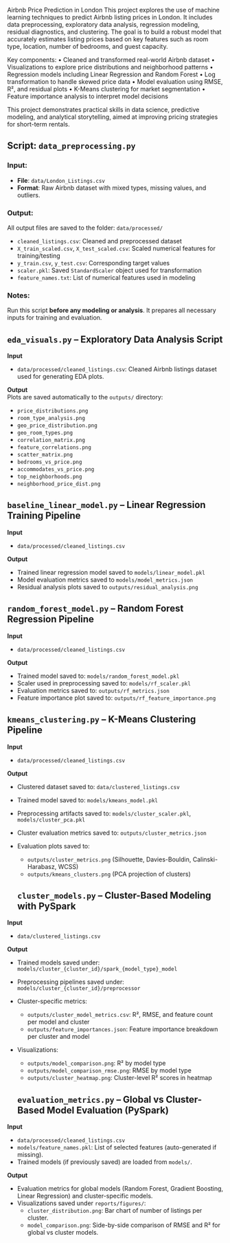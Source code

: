 Airbnb Price Prediction in London
This project explores the use of machine learning techniques to predict Airbnb listing prices in London. It includes data preprocessing, exploratory data analysis, regression modeling, residual diagnostics, and clustering. The goal is to build a robust model that accurately estimates listing prices based on key features such as room type, location, number of bedrooms, and guest capacity.

Key components:
	•	Cleaned and transformed real-world Airbnb dataset
	•	Visualizations to explore price distributions and neighborhood patterns
	•	Regression models including Linear Regression and Random Forest
	•	Log transformation to handle skewed price data
	•	Model evaluation using RMSE, R², and residual plots
	•	K-Means clustering for market segmentation
	•	Feature importance analysis to interpret model decisions

This project demonstrates practical skills in data science, predictive modeling, and analytical storytelling, aimed at improving pricing strategies for short-term rentals.

## Script: `data_preprocessing.py`

### Input:
- **File**: `data/London_Listings.csv`  
- **Format**: Raw Airbnb dataset with mixed types, missing values, and outliers.

### Output:
All output files are saved to the folder: `data/processed/`

- `cleaned_listings.csv`: Cleaned and preprocessed dataset  
- `X_train_scaled.csv`, `X_test_scaled.csv`: Scaled numerical features for training/testing  
- `y_train.csv`, `y_test.csv`: Corresponding target values  
- `scaler.pkl`: Saved `StandardScaler` object used for transformation  
- `feature_names.txt`: List of numerical features used in modeling

### Notes:
Run this script **before any modeling or analysis**. It prepares all necessary inputs for training and evaluation.


## `eda_visuals.py` – Exploratory Data Analysis Script

**Input**  
- `data/processed/cleaned_listings.csv`: Cleaned Airbnb listings dataset used for generating EDA plots.

**Output**  
Plots are saved automatically to the `outputs/` directory:
- `price_distributions.png`
- `room_type_analysis.png`
- `geo_price_distribution.png`
- `geo_room_types.png`
- `correlation_matrix.png`
- `feature_correlations.png`
- `scatter_matrix.png`
- `bedrooms_vs_price.png`
- `accommodates_vs_price.png`
- `top_neighborhoods.png`
- `neighborhood_price_dist.png`


## `baseline_linear_model.py` – Linear Regression Training Pipeline

**Input**  
- `data/processed/cleaned_listings.csv`

**Output**  
- Trained linear regression model saved to `models/linear_model.pkl`
- Model evaluation metrics saved to `models/model_metrics.json`
- Residual analysis plots saved to `outputs/residual_analysis.png`

## `random_forest_model.py` – Random Forest Regression Pipeline

**Input**  
- `data/processed/cleaned_listings.csv` 

**Output**  
- Trained model saved to: `models/random_forest_model.pkl`
- Scaler used in preprocessing saved to: `models/rf_scaler.pkl`
- Evaluation metrics saved to: `outputs/rf_metrics.json`
- Feature importance plot saved to: `outputs/rf_feature_importance.png`


## `kmeans_clustering.py` – K-Means Clustering Pipeline

**Input**  
- `data/processed/cleaned_listings.csv`

**Output**  
- Clustered dataset saved to: `data/clustered_listings.csv`
- Trained model saved to: `models/kmeans_model.pkl`
- Preprocessing artifacts saved to: `models/cluster_scaler.pkl`, `models/cluster_pca.pkl`
- Cluster evaluation metrics saved to: `outputs/cluster_metrics.json`
- Evaluation plots saved to:
  - `outputs/cluster_metrics.png` (Silhouette, Davies-Bouldin, Calinski-Harabasz, WCSS)
  - `outputs/kmeans_clusters.png` (PCA projection of clusters)

  ## `cluster_models.py` – Cluster-Based Modeling with PySpark

**Input**  
- `data/clustered_listings.csv`

**Output**  
- Trained models saved under: `models/cluster_{cluster_id}/spark_{model_type}_model`
- Preprocessing pipelines saved under: `models/cluster_{cluster_id}/preprocessor`
- Cluster-specific metrics:
  - `outputs/cluster_model_metrics.csv`: R², RMSE, and feature count per model and cluster
  - `outputs/feature_importances.json`: Feature importance breakdown per cluster and model
- Visualizations:
  - `outputs/model_comparison.png`: R² by model type
  - `outputs/model_comparison_rmse.png`: RMSE by model type
  - `outputs/cluster_heatmap.png`: Cluster-level R² scores in heatmap


  ## `evaluation_metrics.py` – Global vs Cluster-Based Model Evaluation (PySpark)

**Input**
- `data/processed/cleaned_listings.csv`
- `models/feature_names.pkl`: List of selected features (auto-generated if missing).
- Trained models (if previously saved) are loaded from `models/`.

**Output**
- Evaluation metrics for global models (Random Forest, Gradient Boosting, Linear Regression) and cluster-specific models.
- Visualizations saved under `reports/figures/`:
  - `cluster_distribution.png`: Bar chart of number of listings per cluster.
  - `model_comparison.png`: Side-by-side comparison of RMSE and R² for global vs cluster models.
